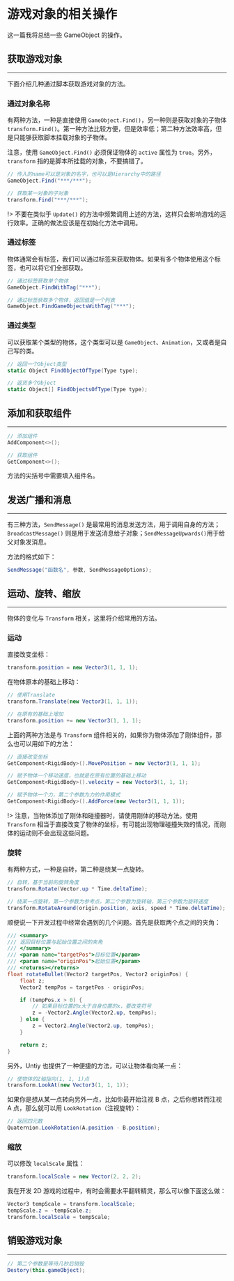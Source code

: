 # 游戏对象的相关操作

这一篇我将总结一些 GameObject 的操作。

## 获取游戏对象

---

下面介绍几种通过脚本获取游戏对象的方法。

### 通过对象名称

有两种方法，一种是直接使用 `GameObject.Find()`，另一种则是获取对象的子物体 `transform.Find()`。第一种方法比较方便，但是效率低；第二种方法效率高，但是只能够获取脚本挂载对象的子物体。

注意，使用 `GameObject.Find()` 必须保证物体的 `active` 属性为 `true`。另外，`transform` 指的是脚本所挂载的对象，不要搞错了。

```csharp
// 传入的name可以是对象的名字，也可以是Hierarchy中的路径
GameObject.Find("***/***");

// 获取某一对象的子对象
transform.Find("***/***");
```

!> 不要在类似于 `Update()` 的方法中频繁调用上述的方法，这样只会影响游戏的运行效率。正确的做法应该是在初始化方法中调用。

### 通过标签

物体通常会有标签，我们可以通过标签来获取物体。如果有多个物体使用这个标签，也可以将它们全部获取。

```csharp
// 通过标签获取单个物体
GameObject.FindWithTag("***");

// 通过标签获取多个物体，返回值是一个列表
GameObject.FindGameObjectsWithTag("***");
```

### 通过类型

可以获取某个类型的物体，这个类型可以是 `GameObject`、`Animation`，又或者是自己写的类。

```csharp
// 返回一个Object类型
static Object FindObjectOfType(Type type);

// 返货多个Object
static Object[] FindObjectsOfType(Type type);
```

## 添加和获取组件

---

```csharp
// 添加组件
AddComponent<>();

// 获取组件
GetComponent<>();
```

方法的尖括号中需要填入组件名。

## 发送广播和消息

---

有三种方法，`SendMessage()` 是最常用的消息发送方法，用于调用自身的方法；`BroadcastMessage()` 则是用于发送消息给子对象；`SendMessageUpwards()`用于给父对象发消息。

方法的格式如下：

```csharp
SendMessage("函数名", 参数, SendMessageOptions);
```

## 运动、旋转、缩放

---

物体的变化与 `Transform` 相关，这里将介绍常用的方法。

### 运动

直接改变坐标：

```csharp
transform.position = new Vector3(1, 1, 1);
```

在物体原本的基础上移动：

```csharp
// 使用Translate
transform.Translate(new Vector3(1, 1, 1));

// 在原有的基础上增加
transform.position += new Vector3(1, 1, 1);
```

上面的两种方法是与 `Transform` 组件相关的，如果你为物体添加了刚体组件，那么也可以用如下的方法：

```csharp
// 直接改变坐标
GetComponent<RigidBody>().MovePosition = new Vector3(1, 1, 1);

// 赋予物体一个移动速度，也就是在原有位置的基础上移动
GetComponent<RigidBody>().velocity = new Vector3(1, 1, 1);

// 赋予物体一个力，第二个参数为力的作用模式
GetComponent<RigidBody>().AddForce(new Vector3(1, 1, 1));
```

!> 注意，当物体添加了刚体和碰撞器时，请使用刚体的移动方法。使用 `Transform` 相当于直接改变了物体的坐标，有可能出现物理碰撞失效的情况，而刚体的运动则不会出现这些问题。

### 旋转

有两种方式，一种是自转，第二种是绕某一点旋转。

```csharp
// 自转，基于当前的旋转角度
transform.Rotate(Vector.up * Time.deltaTime);

// 绕某一点旋转，第一个参数为参考点，第二个参数为旋转轴，第三个参数为旋转速度
transform.RotateAround(origin.position, axis, speed * Time.deltaTime);
```

顺便说一下开发过程中经常会遇到的几个问题。首先是获取两个点之间的夹角：

```csharp
/// <summary>
/// 返回目标位置与起始位置之间的夹角
/// </summary>
/// <param name="targetPos">目标位置</param>
/// <param name="originPos">起始位置</param>
/// <returns></returns>
float rotateBullet(Vector2 targetPos, Vector2 originPos) {
    float z;
    Vector2 tempPos = targetPos - originPos;

    if (tempPos.x > 0) {
        // 如果目标位置的x大于自身位置的x，要改变符号
        z = -Vector2.Angle(Vector2.up, tempPos);
    } else {
        z = Vector2.Angle(Vector2.up, tempPos);
    }

    return z;
}
```

另外，Untiy 也提供了一种便捷的方法，可以让物体看向某一点：

```csharp
// 使物体的Z轴指向(1, 1, 1)点
transform.LookAt(new Vector3(1, 1, 1));
```

如果你是想从某一点转向另外一点，比如你最开始注视 B 点，之后你想转而注视 A 点，那么就可以用 `LookRotation`（注视旋转）：

```csharp
// 返回四元数
Quaternion.LookRotation(A.position - B.position);
```

### 缩放

可以修改 `localScale` 属性：

```csharp
transform.localScale = new Vector(2, 2, 2);
```

我在开发 2D 游戏的过程中，有时会需要水平翻转精灵，那么可以像下面这么做：

```csharp
Vector3 tempScale = transform.localScale;
tempScale.z = -tempScale.z;
transform.localScale = tempScale;
```

## 销毁游戏对象

---

```csharp
// 第二个参数是等待几秒后销毁
Destory(this.gameObject);
```
